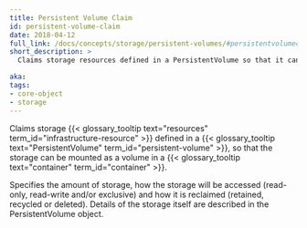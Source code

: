 ```yaml
---
title: Persistent Volume Claim
id: persistent-volume-claim
date: 2018-04-12
full_link: /docs/concepts/storage/persistent-volumes/#persistentvolumeclaims
short_description: >
  Claims storage resources defined in a PersistentVolume so that it can be mounted as a volume in a container.

aka: 
tags:
- core-object
- storage
---
```

Claims storage {{< glossary_tooltip text="resources" term_id="infrastructure-resource" >}} defined in a
{{< glossary_tooltip text="PersistentVolume" term_id="persistent-volume" >}}, so that the storage can be mounted as
a volume in a {{< glossary_tooltip text="container" term_id="container" >}}.

<!--more--> 

Specifies the amount of storage, how the storage will be accessed (read-only, read-write and/or exclusive) and how it is reclaimed (retained, recycled or deleted). Details of the storage itself are described in the PersistentVolume object.
